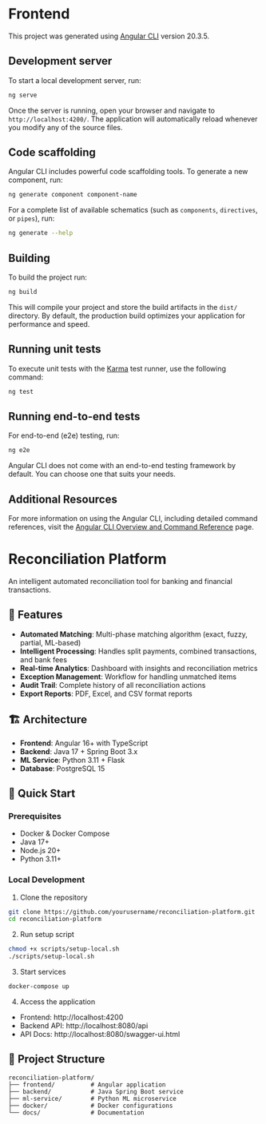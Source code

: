 # Frontend

This project was generated using [Angular CLI](https://github.com/angular/angular-cli) version 20.3.5.

## Development server

To start a local development server, run:

```bash
ng serve
```

Once the server is running, open your browser and navigate to `http://localhost:4200/`. The application will automatically reload whenever you modify any of the source files.

## Code scaffolding

Angular CLI includes powerful code scaffolding tools. To generate a new component, run:

```bash
ng generate component component-name
```

For a complete list of available schematics (such as `components`, `directives`, or `pipes`), run:

```bash
ng generate --help
```

## Building

To build the project run:

```bash
ng build
```

This will compile your project and store the build artifacts in the `dist/` directory. By default, the production build optimizes your application for performance and speed.

## Running unit tests

To execute unit tests with the [Karma](https://karma-runner.github.io) test runner, use the following command:

```bash
ng test
```

## Running end-to-end tests

For end-to-end (e2e) testing, run:

```bash
ng e2e
```

Angular CLI does not come with an end-to-end testing framework by default. You can choose one that suits your needs.

## Additional Resources

For more information on using the Angular CLI, including detailed command references, visit the [Angular CLI Overview and Command Reference](https://angular.dev/tools/cli) page.
# Reconciliation Platform

An intelligent automated reconciliation tool for banking and financial transactions.

## 🎯 Features

- **Automated Matching**: Multi-phase matching algorithm (exact, fuzzy, partial, ML-based)
- **Intelligent Processing**: Handles split payments, combined transactions, and bank fees
- **Real-time Analytics**: Dashboard with insights and reconciliation metrics
- **Exception Management**: Workflow for handling unmatched items
- **Audit Trail**: Complete history of all reconciliation actions
- **Export Reports**: PDF, Excel, and CSV format reports

## 🏗️ Architecture

- **Frontend**: Angular 16+ with TypeScript
- **Backend**: Java 17 + Spring Boot 3.x
- **ML Service**: Python 3.11 + Flask
- **Database**: PostgreSQL 15

## 🚀 Quick Start

### Prerequisites

- Docker & Docker Compose
- Java 17+
- Node.js 20+
- Python 3.11+

### Local Development

1. Clone the repository
```bash
git clone https://github.com/yourusername/reconciliation-platform.git
cd reconciliation-platform
```

2. Run setup script
```bash
chmod +x scripts/setup-local.sh
./scripts/setup-local.sh
```

3. Start services
```bash
docker-compose up
```

4. Access the application
- Frontend: http://localhost:4200
- Backend API: http://localhost:8080/api
- API Docs: http://localhost:8080/swagger-ui.html

## 📁 Project Structure
````
reconciliation-platform/
├── frontend/          # Angular application
├── backend/           # Java Spring Boot service
├── ml-service/        # Python ML microservice
├── docker/            # Docker configurations
└── docs/              # Documentation